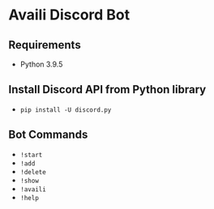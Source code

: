 # Availi Discord Bot

## Requirements
- Python 3.9.5

## Install Discord API from Python library
- `pip install -U discord.py`

## Bot Commands
- `!start`
- `!add`
- `!delete`
- `!show`
- `!availi`
- `!help`